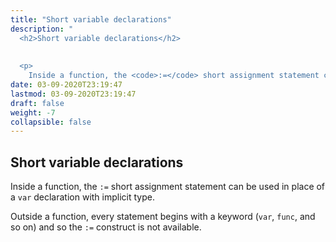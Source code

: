 ```yaml
---
title: "Short variable declarations"
description: "
  <h2>Short variable declarations</h2>
  
  
  <p>
    Inside a function, the <code>:=</code> short assignment statement can be used in place of a <c"
date: 03-09-2020T23:19:47
lastmod: 03-09-2020T23:19:47
draft: false
weight: -7
collapsible: false
---
```


  <h2>Short variable declarations</h2>
  
  
  <p>
    Inside a function, the <code>:=</code> short assignment statement can be used in place of a <code>var</code> declaration with implicit type.
  </p>
  

  
  <p>
    Outside a function, every statement begins with a keyword (<code>var</code>, <code>func</code>, and so on) and so the <code>:=</code> construct is not available.
  </p>
  

	
		
	


                                                